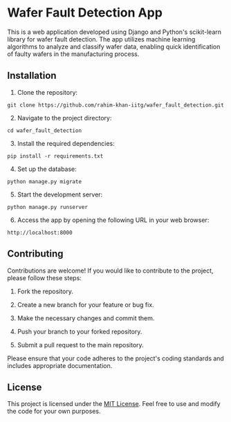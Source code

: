 # Wafer Fault Detection App

This is a web application developed using Django and Python's scikit-learn library for wafer fault detection. The app utilizes machine learning algorithms to analyze and classify wafer data, enabling quick identification of faulty wafers in the manufacturing process.

## Installation

1. Clone the repository:

```
git clone https://github.com/rahim-khan-iitg/wafer_fault_detection.git
```

2. Navigate to the project directory:

```
cd wafer_fault_detection
```

3. Install the required dependencies:

```
pip install -r requirements.txt
```

4. Set up the database:

```
python manage.py migrate
```

5. Start the development server:

```
python manage.py runserver
```

6. Access the app by opening the following URL in your web browser:

```
http://localhost:8000
```

## Contributing

Contributions are welcome! If you would like to contribute to the project, please follow these steps:

1. Fork the repository.

2. Create a new branch for your feature or bug fix.

3. Make the necessary changes and commit them.

4. Push your branch to your forked repository.

5. Submit a pull request to the main repository.

Please ensure that your code adheres to the project's coding standards and includes appropriate documentation.

## License

This project is licensed under the [MIT License](LICENSE). Feel free to use and modify the code for your own purposes.
